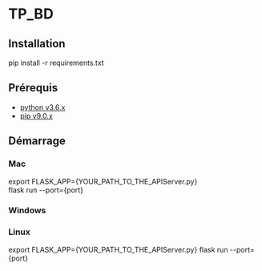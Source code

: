 # TP_BD

## Installation

pip install -r requirements.txt  

## Prérequis

* [python v3.6.x](https://www.python.org/downloads/)
* [pip v9.0.x](https://pypi.python.org/pypi/pip)

## Démarrage

### Mac

export FLASK_APP={YOUR_PATH_TO_THE_APIServer.py}  
flask run --port={port}  

### Windows


### Linux

export FLASK_APP={YOUR_PATH_TO_THE_APIServer.py}
flask run --port={port}
